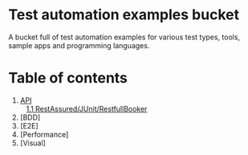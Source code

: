 # Test automation examples bucket
A bucket full of test automation examples for various test types, tools, sample apps and programming languages.

# Table of contents
1. [API](https://github.com/azeljkovic/test-automation-examples-bucket/tree/main/API)  
&nbsp;&nbsp;&nbsp;[1.1 RestAssured/JUnit/RestfullBooker](https://github.com/azeljkovic/test-automation-examples-bucket/tree/main/API/RestAssured-JUnit-RestfullBooker)  
2. [BDD]  
3. [E2E]
4. [Performance]  
5. [Visual] 
